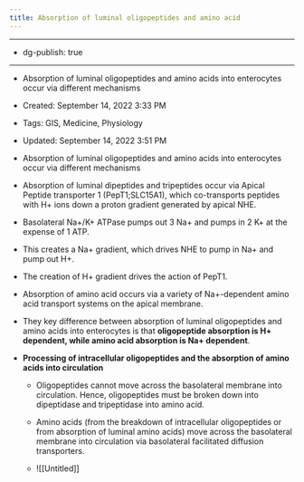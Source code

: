```yaml
---
title: Absorption of luminal oligopeptides and amino acid
---
```


- --

- dg-publish: true

- --

- Absorption of luminal oligopeptides and amino acids into enterocytes occur via different mechanisms

- Created: September 14, 2022 3:33 PM

- Tags: GIS, Medicine, Physiology

- Updated: September 14, 2022 3:51 PM

- Absorption of luminal oligopeptides and amino acids into enterocytes occur via different mechanisms

- Absorption of luminal dipeptides and tripeptides occur via Apical Peptide transporter 1 (PepT1;SLC15A1), which co-transports peptides with H+ ions down a proton gradient generated by apical NHE.

- Basolateral Na+/K+ ATPase pumps out 3 Na+ and pumps in 2 K+ at the expense of 1 ATP.

- This creates a Na+ gradient, which drives NHE to pump in Na+ and pump out H+.

- The creation of H+ gradient drives the action of PepT1.

- Absorption of amino acid occurs via a variety of Na+-dependent amino acid transport systems on the apical membrane.

- They key difference between absorption of luminal oligopeptides and amino acids into enterocytes is that **oligopeptide absorption is H+ dependent, while amino acid absorption is Na+ dependent**.

- **Processing of intracellular oligopeptides and the absorption of amino acids into circulation**
	 - Oligopeptides cannot move across the basolateral membrane into circulation. Hence, oligopeptides must be broken down into dipeptidase and tripeptidase into amino acid.

	 - Amino acids (from the breakdown of intracellular oligopeptides or from absorption of luminal amino acids) move across the basolateral membrane into circulation via basolateral facilitated diffusion transporters.

	 - ![[Untitled]]
